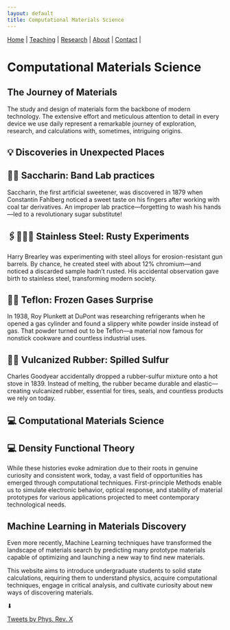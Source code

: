 ```yaml
---
layout: default
title: Computational Materials Science
---
```


<nav>
  <a href="/">Home</a> |
  <a href="/teaching.html">Teaching</a> |
  <a href="/research.html">Research</a> |
  <a href="/about.html">About</a> |
  <a href="/contact.html">Contact</a> |
</nav>

# Computational Materials Science


<div class="grid">

  <div class="card">
    <h2>The Journey of Materials</h2>
    <p>
      The study and design of materials form the backbone of modern technology. The extensive effort and meticulous attention to detail in every device we use daily represent a remarkable journey of exploration, research, and calculations with, sometimes, intriguing origins.
    </p>
  </div>

## 💡 Discoveries in Unexpected Places</h2>


<div class="card">
  <h2> 🍬🍭 Saccharin: Band Lab practices</h2>
  <p>
    Saccharin, the first artificial sweetener, was discovered in 1879 when Constantin Fahlberg noticed a sweet taste on his fingers after working with coal tar derivatives. An improper lab practice—forgetting to wash his hands—led to a revolutionary sugar substitute!
  </p>
</div>

<div class="card">
  <h2>🖇️👩🏻‍🏭 Stainless Steel: Rusty Experiments</h2>
  <p>
    Harry Brearley was experimenting with steel alloys for erosion-resistant gun barrels. By chance, he created steel with about 12% chromium—and noticed a discarded sample hadn’t rusted. His accidental observation gave birth to stainless steel, transforming modern society.
  </p>
</div>

<div class="card">
  <h2>🧪🍳 Teflon: Frozen Gases Surprise</h2>
  <p>
    In 1938, Roy Plunkett at DuPont was researching refrigerants when he opened a gas cylinder and found a slippery white powder inside instead of gas. That powder turned out to be Teflon—a material now famous for nonstick cookware and countless industrial uses.
  </p>
</div>

<div class="card">
  <h2>🔋🛞 Vulcanized Rubber: Spilled Sulfur</h2>
  <p>
    Charles Goodyear accidentally dropped a rubber-sulfur mixture onto a hot stove in 1839. Instead of melting, the rubber became durable and elastic—creating vulcanized rubber, essential for tires, seals, and countless products we rely on today.
  </p>
</div>

## 💻 Computational Materials Science

  <div class="card">
    <h2> 💻 Density Functional Theory</h2>
    <p>
      While these histories evoke admiration due to their roots in genuine curiosity and consistent work, today, a vast field of opportunities has emerged through computational techniques. First-principle Methods enable us to simulate electronic behavior, optical response, and stability of material prototypes for various applications projected to meet contemporary technological needs.
    </p>
  </div>

  <div class="card">
    <h2>Machine Learning in Materials Discovery</h2>
    <p>
      Even more recently, Machine Learning techniques have transformed the landscape of materials search by predicting many prototype materials capable of optimizing and launching a new way to find new materials.
    </p>
    <p>
      This website aims to introduce undergraduate students to solid state calculations, requiring them to understand physics, acquire computational techniques, engage in critical analysis, and cultivate curiosity about new ways of discovering materials.
    </p>
  </div>

</div>

⬇

<a class="twitter-timeline"
   data-height="400"
   data-theme="dark"
   href="https://twitter.com/PhysRevX">
  Tweets by Phys. Rev. X
</a>
<script defer src="https://platform.twitter.com/widgets.js" charset="utf-8"></script>




